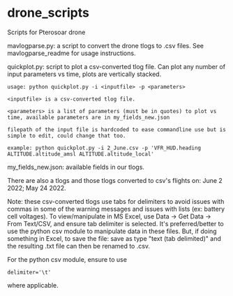 # drone_scripts
Scripts for Pterosoar drone

mavlogparse.py: a script to convert the drone tlogs to .csv files. See mavlogparse_readme for usage instructions.

quickplot.py: script to plot a csv-converted tlog file. Can plot any number of input parameters vs time, plots are vertically stacked.

    usage: python quickplot.py -i <inputfile> -p <parameters>
  
    <inputfile> is a csv-converted tlog file.
    
    <parameters> is a list of parameters (must be in quotes) to plot vs time, available parameters are in my_fields_new.json
    
    filepath of the input file is hardcoded to ease commandline use but is simple to edit, could change that too.
    
    example: python quickplot.py -i 2_June.csv -p 'VFR_HUD.heading ALTITUDE.altitude_amsl ALTITUDE.altitude_local'

my_fields_new.json: available fields in our tlogs. 

There are also a tlogs and those tlogs converted to csv's flights on: June 2 2022; May 24 2022. 

Note: these csv-converted tlogs use tabs for delimiters to avoid issues with commas in some of the warning messages and issues with lists (ex: battery cell voltages). To view/manipulate in MS Excel, use Data -> Get Data -> From Text/CSV, and ensure tab delimiter is selected. It's preferred/better to use the python csv module to manipulate data in these files. But, if doing something in Excel, to save the file: save as type "text (tab delimited)" and the resulting .txt file can then be renamed to .csv.

For the python csv module, ensure to use 
~~~
delimiter='\t'
~~~
where applicable.
